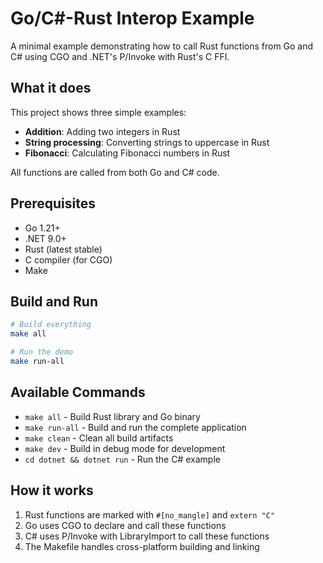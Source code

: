 # Go/C#-Rust Interop Example

A minimal example demonstrating how to call Rust functions from Go and C# using CGO and .NET's P/Invoke with Rust's C FFI.

## What it does

This project shows three simple examples:
- **Addition**: Adding two integers in Rust
- **String processing**: Converting strings to uppercase in Rust
- **Fibonacci**: Calculating Fibonacci numbers in Rust

All functions are called from both Go and C# code.

## Prerequisites

- Go 1.21+
- .NET 9.0+
- Rust (latest stable)
- C compiler (for CGO)
- Make

## Build and Run

```bash
# Build everything
make all

# Run the demo
make run-all
```

## Available Commands

- `make all` - Build Rust library and Go binary
- `make run-all` - Build and run the complete application
- `make clean` - Clean all build artifacts
- `make dev` - Build in debug mode for development
- `cd dotnet && dotnet run` - Run the C# example

## How it works

1. Rust functions are marked with `#[no_mangle]` and `extern "C"`
2. Go uses CGO to declare and call these functions
3. C# uses P/Invoke with LibraryImport to call these functions
4. The Makefile handles cross-platform building and linking
